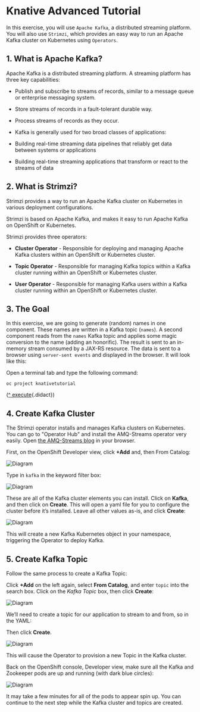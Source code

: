 # Knative Advanced Tutorial

In this exercise, you will use `Apache Kafka`, a distributed streaming platform. You will also use `Strimzi`, which provides an easy way to run an Apache Kafka cluster on Kubernetes using `Operators`.

## 1. What is Apache Kafka?

Apache Kafka is a distributed streaming platform. A streaming platform has three key capabilities:

- Publish and subscribe to streams of records, similar to a message queue or enterprise messaging system.

- Store streams of records in a fault-tolerant durable way.

- Process streams of records as they occur.

- Kafka is generally used for two broad classes of applications:

- Building real-time streaming data pipelines that reliably get data between systems or applications

- Building real-time streaming applications that transform or react to the streams of data

## 2. What is Strimzi?

Strimzi provides a way to run an Apache Kafka cluster on Kubernetes in various deployment configurations.

Strimzi is based on Apache Kafka, and makes it easy to run Apache Kafka on OpenShift or Kubernetes.

Strimzi provides three operators:

- **Cluster Operator** - Responsible for deploying and managing Apache Kafka clusters within an OpenShift or Kubernetes cluster.

- **Topic Operator** - Responsible for managing Kafka topics within a Kafka cluster running within an OpenShift or Kubernetes cluster.

- **User Operator** - Responsible for managing Kafka users within a Kafka cluster running within an OpenShift or Kubernetes cluster.

## 3. The Goal

In this exercise, we are going to generate (random) names in one component. These names are written in a Kafka topic (`names`). A second component reads from the `names` Kafka topic and applies some magic conversion to the name (adding an honorific). The result is sent to an in-memory stream consumed by a JAX-RS resource. The data is sent to a browser using `server-sent events` and displayed in the browser. It will look like this:

Open a terminal tab and type the following command:

```
oc project knativetutorial
```

([^ execute](didact://?commandId=vscode.didact.sendNamedTerminalAString&text=ocTerm$$oc%20project%20kameldemo&completion=Use%20your%20namespace. "Opens a new terminal and sends the command above"){.didact})

## 4. Create Kafka Cluster

The Strimzi operator installs and manages Kafka clusters on Kubernetes. You can go to "Operator Hub" and install the AMQ-Streams operator very easily. 
Open [the AMQ-Streams blog](https://middlewareblog.redhat.com/2019/12/10/getting-started-with-the-red-hat-amq-streams-operator/) in your browser. 

First, on the OpenShift Developer view, click **+Add** and, then From Catalog:

![Diagram](docs/10-01.png)

Type in `kafka` in the keyword filter box:

![Diagram](docs/10-02.png)

These are all of the Kafka cluster elements you can install. Click on **Kafka**, and then click on **Create**. This will open a yaml file for you to configure the cluster before it’s installed. Leave all other values as-is, and click **Create**:

![Diagram](docs/10-03.png)

This will create a new Kafka Kubernetes object in your namespace, triggering the Operator to deploy Kafka.

## 5. Create Kafka Topic

Follow the same process to create a Kafka Topic:

Click **+Add** on the left again, select **From Catalog**, and enter `topic` into the search box. Click on the *Kafka Topic* box, then click **Create**:

![Diagram](docs/10-04.png)

We’ll need to create a topic for our application to stream to and from, so in the YAML:

Then click **Create**.

![Diagram](docs/10-05.png)

This will cause the Operator to provision a new Topic in the Kafka cluster.

Back on the OpenShift console, Developer view, make sure all the Kafka and Zookeeper pods are up and running (with dark blue circles):

![Diagram](docs/10-06.png)

It may take a few minutes for all of the pods to appear spin up. You can continue to the next step while the Kafka cluster and topics are created.

